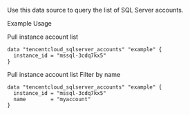 Use this data source to query the list of SQL Server accounts.

Example Usage

Pull instance account list

```hcl
data "tencentcloud_sqlserver_accounts" "example" {
  instance_id = "mssql-3cdq7kx5"
}
```

Pull instance account list Filter by name

```hcl
data "tencentcloud_sqlserver_accounts" "example" {
  instance_id = "mssql-3cdq7kx5"
  name        = "myaccount"
}
```